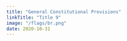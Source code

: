 ```yaml
---
title: "General Constitutional Provisions"
linkTitle: "Title 9"
image: "/flags/br.png"
date: 2020-10-31
---
```

